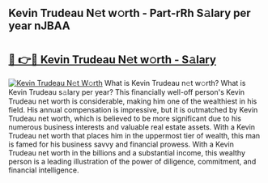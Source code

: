 ## Kevin Trudeau N𝚎t w𝚘rth - Part-rRh S𝚊lary per year nJBAA

# <h2><a href="http://gc3nvh2.nevu.top/?p=Kevin+Trudeau">🔗 👉🔴 Kevin Trudeau N𝚎t w𝚘rth - S𝚊lary</a></h2>

[![Kevin Trudeau N𝚎t W𝚘rth](https://i.imgur.com/Oavwk0R.jpeg)](http://gc3nvh2.nevu.top/?p=Kevin+Trudeau)
What is Kevin Trudeau n𝚎t w𝚘rth? What is Kevin Trudeau s𝚊lary per year?
This financially well-off person's Kevin Trudeau net worth is considerable, making him one of the wealthiest in his field. His annual compensation is impressive, but it is outmatched by Kevin Trudeau net worth, which is believed to be more significant due to his numerous business interests and valuable real estate assets. With a Kevin Trudeau net worth that places him in the uppermost tier of wealth, this man is famed for his business savvy and financial prowess. With a Kevin Trudeau net worth in the billions and a substantial income, this wealthy person is a leading illustration of the power of diligence, commitment, and financial intelligence.
